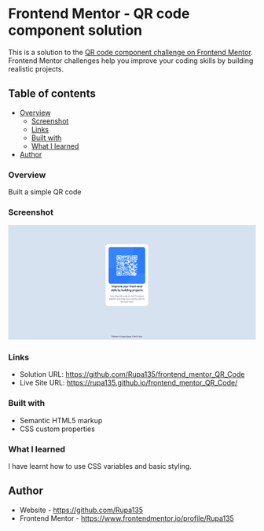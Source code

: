 # Frontend Mentor - QR code component solution

This is a solution to the [QR code component challenge on Frontend Mentor](https://www.frontendmentor.io/challenges/qr-code-component-iux_sIO_H). Frontend Mentor challenges help you improve your coding skills by building realistic projects. 

## Table of contents

- [Overview](#overview)
  - [Screenshot](#screenshot)
  - [Links](#links)
  - [Built with](#built-with)
  - [What I learned](#what-i-learned)
- [Author](#author)


### Overview
Built a simple QR code

### Screenshot

![alt text](image.png)

### Links

- Solution URL: https://github.com/Rupa135/frontend_mentor_QR_Code
- Live Site URL: https://rupa135.github.io/frontend_mentor_QR_Code/
### Built with

- Semantic HTML5 markup
- CSS custom properties

### What I learned

I have learnt how to use CSS variables and basic styling.

## Author

- Website - https://github.com/Rupa135
- Frontend Mentor - https://www.frontendmentor.io/profile/Rupa135